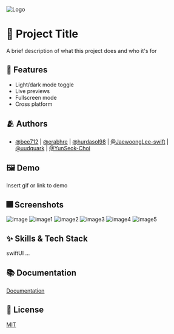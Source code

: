 
![Logo](https://dummyimage.com/1000x300/000/fff.png)


# :iphone: Project Title

A brief description of what this project does and who it's for


## :pushpin: Features

- Light/dark mode toggle
- Live previews
- Fullscreen mode
- Cross platform


## :people_hugging: Authors

- [@bee712](https://github.com/bee712) | [@erabhre](https://github.com/erabhre) | [@hurdasol98](https://github.com/hurdasol98) | [@JaewoongLee-swift](https://github.com/JaewoongLee-swift) | [@uudquark](https://github.com/uudquark) | [@YunSeok-Choi](https://github.com/YunSeok-Choi)


## :framed_picture: Demo

Insert gif or link to demo


## :fireworks: Screenshots
![image](https://user-images.githubusercontent.com/66102708/163712745-711795ab-bc3f-4fd5-bf22-14408d84b2ee.png)
![image1](https://user-images.githubusercontent.com/66102708/163712748-4c4332fb-7689-4af7-bd98-0c491ca0ceae.png)
![image2](https://user-images.githubusercontent.com/66102708/163712750-d879a1df-b70a-4c0f-8a2a-333d8cb5a02d.png)
![image3](https://user-images.githubusercontent.com/66102708/163712752-608b6da9-d113-42dc-bfc3-2d94f19ec339.png)
![image4](https://user-images.githubusercontent.com/66102708/163712757-0dffc2be-b952-41a7-b771-f7c554c70a97.png)
![image5](https://user-images.githubusercontent.com/66102708/163712760-989fd898-9c0d-415d-bdeb-0501e5a099cf.png)


## :sparkles: Skills & Tech Stack
swiftUI ...

## :books: Documentation

[Documentation](https://linktodocumentation)


## :lock_with_ink_pen: License

[MIT](https://choosealicense.com/licenses/mit/)
